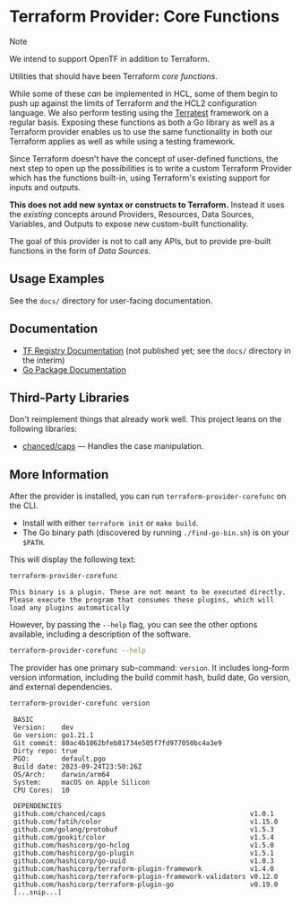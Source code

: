 # Terraform Provider: Core Functions

> [!NOTE]
> We intend to support OpenTF in addition to Terraform.

Utilities that should have been Terraform _core functions_.

While some of these _can_ be implemented in HCL, some of them begin to push up against the limits of Terraform and the HCL2 configuration language. We also perform testing using the [Terratest](https://terratest.gruntwork.io) framework on a regular basis. Exposing these functions as both a Go library as well as a Terraform provider enables us to use the same functionality in both our Terraform applies as well as while using a testing framework.

Since Terraform doesn't have the concept of user-defined functions, the next step to open up the possibilities is to write a custom Terraform Provider which has the functions built-in, using Terraform's existing support for inputs and outputs.

**This does not add new syntax or constructs to Terraform.** Instead it uses the _existing_ concepts around Providers, Resources, Data Sources, Variables, and Outputs to expose new custom-built functionality.

The goal of this provider is not to call any APIs, but to provide pre-built functions in the form of _Data Sources_.

## Usage Examples

See the `docs/` directory for user-facing documentation.

## Documentation

* [TF Registry Documentation](https://registry.terraform.io/providers/northwood-labs/corefunc/) (not published yet; see the `docs/` directory in the interim)
* [Go Package Documentation](https://pkg.go.dev/github.com/northwood-labs/terraform-provider-corefunc)

## Third-Party Libraries

Don't reimplement things that already work well. This project leans on the following libraries:

* [chanced/caps](https://github.com/chanced/caps) — Handles the case manipulation.

## More Information

After the provider is installed, you can run `terraform-provider-corefunc` on the CLI.

* Install with either `terraform init` or `make build`.
* The Go binary path (discovered by running `./find-go-bin.sh`) is on your `$PATH`.

This will display the following text:

```bash
terraform-provider-corefunc
```

```plain
This binary is a plugin. These are not meant to be executed directly.
Please execute the program that consumes these plugins, which will
load any plugins automatically
```

However, by passing the `--help` flag, you can see the other options available, including a description of the software.

```bash
terraform-provider-corefunc --help
```

The provider has one primary sub-command: `version`. It includes long-form version information, including the build commit hash, build date, Go version, and external dependencies.

```bash
terraform-provider-corefunc version
```

```plain
 BASIC
 Version:    dev
 Go version: go1.21.1
 Git commit: 80ac4b1062bfeb81734e505f7fd977050bc4a3e9
 Dirty repo: true
 PGO:        default.pgo
 Build date: 2023-09-24T23:50:26Z
 OS/Arch:    darwin/arm64
 System:     macOS on Apple Silicon
 CPU Cores:  10

 DEPENDENCIES
 github.com/chanced/caps                                    v1.0.1
 github.com/fatih/color                                     v1.15.0
 github.com/golang/protobuf                                 v1.5.3
 github.com/gookit/color                                    v1.5.4
 github.com/hashicorp/go-hclog                              v1.5.0
 github.com/hashicorp/go-plugin                             v1.5.1
 github.com/hashicorp/go-uuid                               v1.0.3
 github.com/hashicorp/terraform-plugin-framework            v1.4.0
 github.com/hashicorp/terraform-plugin-framework-validators v0.12.0
 github.com/hashicorp/terraform-plugin-go                   v0.19.0
 [...snip...]
```
